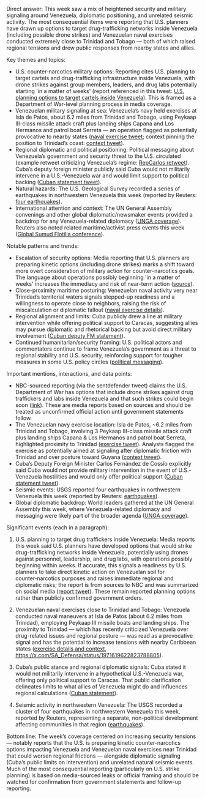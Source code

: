 Direct answer: This week saw a mix of heightened security and military signaling around Venezuela, diplomatic positioning, and unrelated seismic activity. The most consequential items were reporting that U.S. planners have drawn up options to target drug-trafficking networks inside Venezuela (including possible drone strikes) and Venezuelan naval exercises conducted extremely close to Trinidad and Tobago — both of which raised regional tensions and drew public responses from nearby states and allies.

Key themes and topics:
- U.S. counter‑narcotics military options: Reporting cites U.S. planning to target cartels and drug-trafficking infrastructure inside Venezuela, with drone strikes against group members, leaders, and drug labs potentially starting 'in a matter of weeks' (report referenced in this tweet: [U.S. planning options to target cartels inside Venezuela](https://x.com/sentdefender/status/1971699413010501658)). This is framed as a Department of War-level planning process in media coverage.
- Venezuelan military signaling at sea: Venezuela’s navy held exercises at Isla de Patos, about 6.2 miles from Trinidad and Tobago, using Peykaap III-class missile attack craft plus landing ships Capana and Los Hermanos and patrol boat Serreta — an operation flagged as potentially provocative to nearby states ([naval exercise tweet](https://x.com/SA_Defensa/status/1971618440164397301); context pinning the position to Trinidad’s coast: [context tweet](https://x.com/SA_Defensa/status/1971619622823788805)).
- Regional diplomatic and political positioning: Political messaging about Venezuela’s government and security threat to the U.S. circulated (example retweet criticizing Venezuela’s regime: [RepCarlos retweet](https://x.com/RepCarlos/status/1971693293470658586)). Cuba’s deputy foreign minister publicly said Cuba would not militarily intervene in a U.S.-Venezuela war and would limit support to political backing ([Cuban statement tweet](https://x.com/SA_Defensa/status/1971586496349245903)).
- Natural hazards: The U.S. Geological Survey recorded a series of earthquakes in northwestern Venezuela this week (reported by Reuters: [four earthquakes](https://x.com/Reuters/status/1971224445504139474)).
- International attention and context: The UN General Assembly convenings and other global diplomatic/newsmaker events provided a backdrop for any Venezuela-related diplomacy ([UNGA coverage](https://x.com/Reuters/status/1971555330787312064)). Reuters also noted related maritime/activist press events this week ([Global Sumud Flotilla conference](https://x.com/Reuters/status/1971199814915494231)).

Notable patterns and trends:
- Escalation of security options: Media reporting that U.S. planners are preparing kinetic options (including drone strikes) marks a shift toward more overt consideration of military action for counter-narcotics goals. The language about operations possibly beginning 'in a matter of weeks' increases the immediacy and risk of near-term action ([source](https://x.com/sentdefender/status/1971699413010501658)).
- Close-proximity maritime posturing: Venezuelan naval activity very near Trinidad’s territorial waters signals stepped-up readiness and a willingness to operate close to neighbors, raising the risk of miscalculation or diplomatic fallout ([naval exercise details](https://x.com/SA_Defensa/status/1971618440164397301)).
- Regional alignment and limits: Cuba publicly drew a line at military intervention while offering political support to Caracas, suggesting allies may pursue diplomatic and rhetorical backing but avoid direct military involvement ([Cuban deputy FM statement](https://x.com/SA_Defensa/status/1971586496349245903)).
- Continued humanitarian/security framing: U.S. political actors and commentators continue to frame Venezuela’s government as a threat to regional stability and U.S. security, reinforcing support for tougher measures in some U.S. policy circles ([political messaging](https://x.com/RepCarlos/status/1971693293470658586)).

Important mentions, interactions, and data points:
- NBC-sourced reporting (via the sentdefender tweet) claims the U.S. Department of War has options that include drone strikes against drug traffickers and labs inside Venezuela and that such strikes could begin soon ([link](https://x.com/sentdefender/status/1971699413010501658)). These are media reports based on sources and should be treated as unconfirmed official action until government statements follow.
- The Venezuelan navy exercise location: Isla de Patos, ~6.2 miles from Trinidad and Tobago, involving 3 Peykaap III-class missile attack craft plus landing ships Capana & Los Hermanos and patrol boat Serreta, highlighted proximity to Trinidad ([exercise tweet](https://x.com/SA_Defensa/status/1971618440164397301)). Analysts flagged the exercise as potentially aimed at signaling after diplomatic friction with Trinidad and over posture toward Guyana ([context tweet](https://x.com/SA_Defensa/status/1971619622823788805)).
- Cuba’s Deputy Foreign Minister Carlos Fernández de Cossío explicitly said Cuba would not provide military intervention in the event of U.S.-Venezuela hostilities and would only offer political support ([Cuban statement tweet](https://x.com/SA_Defensa/status/1971586496349245903)).
- Seismic events: USGS reported four earthquakes in northwestern Venezuela this week (reported by Reuters: [earthquakes](https://x.com/Reuters/status/1971224445504139474)).
- Global diplomatic backdrop: World leaders gathered at the UN General Assembly this week, where Venezuela-related diplomacy and messaging were likely part of the broader agenda ([UNGA coverage](https://x.com/Reuters/status/1971555330787312064)).

Significant events (each in a paragraph):
1) U.S. planning to target drug traffickers inside Venezuela: Media reports this week said U.S. planners have developed options that would strike drug-trafficking networks inside Venezuela, potentially using drones against personnel, leadership, and drug labs, with operations possibly beginning within weeks. If accurate, this signals a readiness by U.S. planners to take direct kinetic action on Venezuelan soil for counter‑narcotics purposes and raises immediate regional and diplomatic risks; the report is from sources to NBC and was summarized on social media ([report tweet](https://x.com/sentdefender/status/1971699413010501658)). These remain reported planning options rather than publicly confirmed government orders.

2) Venezuelan naval exercises close to Trinidad and Tobago: Venezuela conducted naval maneuvers at Isla de Patos (about 6.2 miles from Trinidad), employing Peykaap III missile boats and landing ships. The proximity to Trinidad — which has recently criticized Venezuela over drug-related issues and regional posture — was read as a provocative signal and has the potential to increase tensions with nearby Caribbean states ([exercise details and context](https://x.com/SA_Defensa/status/1971618440164397301), https://x.com/SA_Defensa/status/1971619622823788805).

3) Cuba’s public stance and regional diplomatic signals: Cuba stated it would not militarily intervene in a hypothetical U.S.-Venezuela war, offering only political support to Caracas. That public clarification delineates limits to what allies of Venezuela might do and influences regional calculations ([Cuban statement](https://x.com/SA_Defensa/status/1971586496349245903)).

4) Seismic activity in northwestern Venezuela: The USGS recorded a cluster of four earthquakes in northwestern Venezuela this week, reported by Reuters, representing a separate, non-political development affecting communities in that region ([earthquakes](https://x.com/Reuters/status/1971224445504139474)).

Bottom line: The week’s coverage centered on increasing security tensions — notably reports that the U.S. is preparing kinetic counter-narcotics options impacting Venezuela and Venezuelan naval exercises near Trinidad that could worsen regional frictions — alongside diplomatic signaling (Cuba’s public limits on intervention) and unrelated natural seismic events. Much of the most consequential reporting (particularly on U.S. strike planning) is based on media-sourced leaks or official framing and should be watched for confirmation from government statements and follow-up reporting.
